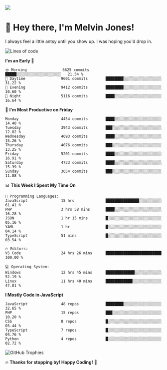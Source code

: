 ![](https://i.pinimg.com/originals/f8/b4/d0/f8b4d0ddedae91a68a6cfa788148436b.gif)

# 👋 Hey there, I'm Melvin Jones!
I always feel a little antsy until you show up. I was hoping you'd drop in.

<!--START_SECTION:mrepol742-->
![Lines of code](https://img.shields.io/badge/From%20Hello%20World%20I%27ve%20Written-22.4%20million%20lines%20of%20code-blue)

**I'm an Early 🐤** 

```text
🌞 Morning                6625 commits        █████░░░░░░░░░░░░░░░░░░░░   21.54 % 
🌆 Daytime                9601 commits        ████████░░░░░░░░░░░░░░░░░   31.22 % 
🌃 Evening                9412 commits        ████████░░░░░░░░░░░░░░░░░   30.60 % 
🌙 Night                  5116 commits        ████░░░░░░░░░░░░░░░░░░░░░   16.64 % 
```
📅 **I'm Most Productive on Friday** 

```text
Monday                   4454 commits        ████░░░░░░░░░░░░░░░░░░░░░   14.48 % 
Tuesday                  3943 commits        ███░░░░░░░░░░░░░░░░░░░░░░   12.82 % 
Wednesday                4693 commits        ████░░░░░░░░░░░░░░░░░░░░░   15.26 % 
Thursday                 4076 commits        ███░░░░░░░░░░░░░░░░░░░░░░   13.25 % 
Friday                   5201 commits        ████░░░░░░░░░░░░░░░░░░░░░   16.91 % 
Saturday                 4733 commits        ████░░░░░░░░░░░░░░░░░░░░░   15.39 % 
Sunday                   3654 commits        ███░░░░░░░░░░░░░░░░░░░░░░   11.88 % 
```


📊 **This Week I Spent My Time On** 

```text
💬 Programming Languages: 
JavaScript               15 hrs              ███████████████░░░░░░░░░░   61.41 % 
PHP                      3 hrs 58 mins       ████░░░░░░░░░░░░░░░░░░░░░   16.28 % 
JSON                     1 hr 15 mins        █░░░░░░░░░░░░░░░░░░░░░░░░   05.16 % 
YAML                     1 hr                █░░░░░░░░░░░░░░░░░░░░░░░░   04.14 % 
TypeScript               51 mins             █░░░░░░░░░░░░░░░░░░░░░░░░   03.54 % 

🔥 Editors: 
VS Code                  24 hrs 26 mins      █████████████████████████   100.00 % 

💻 Operating System: 
Windows                  12 hrs 45 mins      █████████████░░░░░░░░░░░░   52.19 % 
Linux                    11 hrs 40 mins      ████████████░░░░░░░░░░░░░   47.81 % 
```

**I Mostly Code in JavaScript** 

```text
JavaScript               48 repos            ████████░░░░░░░░░░░░░░░░░   32.65 % 
PHP                      15 repos            ███░░░░░░░░░░░░░░░░░░░░░░   10.20 % 
CSS                      8 repos             █░░░░░░░░░░░░░░░░░░░░░░░░   05.44 % 
TypeScript               7 repos             █░░░░░░░░░░░░░░░░░░░░░░░░   04.76 % 
Python                   4 repos             █░░░░░░░░░░░░░░░░░░░░░░░░   02.72 % 
```




<!--END_SECTION:mrepol742-->

![GitHub Trophies](https://github-profile-trophy.vercel.app/?username=mrepol742&theme=dracula)

🔥 **Thanks for stopping by! Happy Coding!** 🚀
